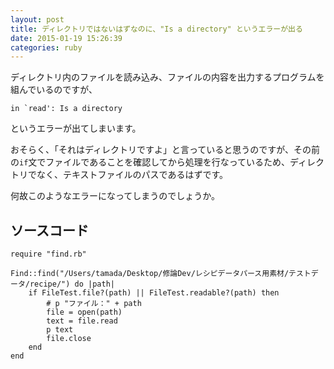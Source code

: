 ```yaml
---
layout: post
title: ディレクトリではないはずなのに、"Is a directory" というエラーが出る
date: 2015-01-19 15:26:39
categories: ruby
---
```

<!-- {% raw %} -->
<p>ディレクトリ内のファイルを読み込み、ファイルの内容を出力するプログラムを組んでいるのですが、</p>

<pre><code>in `read': Is a directory
</code></pre>

<p>というエラーが出てしまいます。</p>

<p>おそらく、「それはディレクトリですよ」と言っていると思うのですが、その前の<code>if</code>文でファイルであることを確認してから処理を行なっているため、ディレクトリでなく、テキストファイルのパスであるはずです。</p>

<p>何故このようなエラーになってしまうのでしょうか。</p>

<h2>ソースコード</h2>

<pre><code>require "find.rb"

Find::find("/Users/tamada/Desktop/修論Dev/レシピデータパース用素材/テストデータ/recipe/") do |path| 
    if FileTest.file?(path) || FileTest.readable?(path) then
        # p "ファイル：" + path
        file = open(path)
        text = file.read
        p text
        file.close
    end 
end
</code></pre>
<!-- {% endraw %} -->
